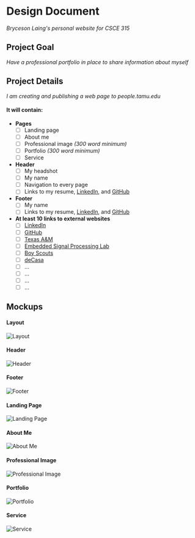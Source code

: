 # Design Document


_Bryceson Laing's personal website for CSCE 315_

## Project Goal
_Have a professional portfolio in place to share information about myself_

## Project Details
_I am creating and publishing a web page to people.tamu.edu_

#### It will contain:

  - **Pages**
    - [ ] Landing page
    - [ ] About me
    - [ ] Professional image _(300 word minimum)_
    - [ ] Portfolio _(300 word minimum)_
    - [ ] Service
  
  - **Header**
    - [ ] My headshot
    - [ ] My name
    - [ ] Navigation to every page
    - [ ] Links to my resume, [LinkedIn](https://www.linkedin.com/in/brycesonlaing/), and [GitHub](https://github.com/bklaing2/)
  
  - **Footer**
    - [ ] My name
    - [ ] Links to my resume, [LinkedIn](https://www.linkedin.com/in/brycesonlaing/), and [GitHub](https://github.com/bklaing2/)
    
  - **At least 10 links to external websites**
    - [ ] [LinkedIn](https://www.linkedin.com/in/brycesonlaing/)
    - [ ] [GitHub](https://github.com/bklaing2/)
    - [ ] [Texas A&M](https://www.tamu.edu/)
    - [ ] [Embedded Signal Processing Lab](https://jafari.tamu.edu/)
    - [ ] [Boy Scouts](https://www.scouting.org/)
    - [ ] [deCasa](https://decasamusic.com/)
    - [ ] ...
    - [ ] ...
    - [ ] ...
    - [ ] ...

## Mockups

#### Layout
![Layout](./mockups/layout.jpg)

#### Header
![Header](./mockups/header.jpg)

#### Footer
![Footer](./mockups/footer.jpg)

#### Landing Page
![Landing Page](./mockups/landing-page.jpg)

#### About Me
![About Me](./mockups/about-me.jpg)

#### Professional Image
![Professional Image](./mockups/professional-image.jpg)

#### Portfolio
![Portfolio](./mockups/portfolio.jpg)

#### Service
![Service](./mockups/service.jpg)
